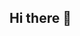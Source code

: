 ## Hi there 👋

<!--
**whosefriendA/whosefriendA** is a ✨ _special_ ✨ repository because its `README.md` (this file) appears on your GitHub profile.

### 💡 About Me

- 🔧 Languages: Go&&c++/c
- ☁️ Interests: cloud native,linux,microservices，Kubernetes.
- 🧠 Always learning: Distributed systems, OS internals, microservices
- 📖 Side: I read source code for fun

---

### 🚀 Projects & Contributions

- 🧭 Working on multi-cluster failover and eviction workload improvements for Karmada
---

### 📈 GitHub Stats

<p align="center">
  <img src="https://github-readme-stats.vercel.app/api?username=your-github-username&show_icons=true&theme=tokyonight" />
  <br/>
  <img src="https://github-readme-stats.vercel.app/api/top-langs/?username=your-github-username&layout=compact&theme=tokyonight" />
</p>

---

### 📫 Contact

- Email: whosefrienda@163.com
- Blog: https://whosefrienda.github.io/

---

-->
